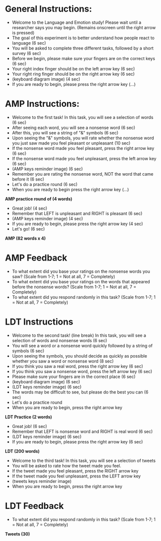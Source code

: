# General Instructions:
- Welcome to the Language and Emotion study! Please wait until a researcher says you may begin. (Remains onscreen until the right arrow is pressed)
- The goal of this experiment is to better understand how people react to language (6 sec)
- You will be asked to complete three different tasks, followed by a short survey (6 sec)
- Before we begin, please make sure your fingers are on the correct keys (6 sec)
- Your right index finger should be on the left arrow key (6 sec)
- Your right ring finger should be on the right arrow key (6 sec)
- (keyboard diagram image) (4 sec)
- If you are ready to begin, please press the right arrow key (...)

# AMP Instructions:
- Welcome to the first task! In this task, you will see a selection of words (6 sec)
- After seeing each word, you will see a nonsense word (6 sec)
- After this, you will see a string of "&" symbols (6 sec)
- Upon seeing the "&" symbols, you will rate whether the nonsense word you just saw made you feel pleasant or unpleasant (10 sec)
- If the nonsense word made you feel pleasant, press the right arrow key (6 sec)
- If the nonsense word made you feel unpleasant, press the left arrow key (6 sec)
- (AMP keys reminder image) (6 sec)
- Remember you are rating the nonsense word, NOT the word that came before it (6 sec)
- Let's do a practice round (6 sec)
- When you are ready to begin press the right arrow key (...)

**AMP practice round of (4 words)**

- Great job! (4 sec)
- Remember that LEFT is unpleasant and RIGHT is pleasant (6 sec)
- (AMP keys reminder image) (4 sec)
- If you are ready to begin, please press the right arrow key (4 sec)
- Let's go! (6 sec)

**AMP (82 words x 4)**

# AMP Feedback
- To what extent did you base your ratings on the nonsense words you saw? (Scale from 1-7; 1 = Not at all, 7 = Completely)
- To what extent did you base your ratings on the words that appeared before the nonsense words? (Scale from 1-7; 1 = Not at all, 7 = Completely)
- To what extent did you respond randomly in this task? (Scale from 1-7; 1 = Not at all, 7 = Completely)

# LDT Instructions

- Welcome to the second task! (line break) In this task, you will see a selection of words and nonsense words (6 sec)
- You will see a word or a nonsense word quickly followed by a string of symbols (6 sec)
- Upon seeing the symbols, you should decide as quickly as possible whether you saw a word or nonsense word (8 sec)
- If you think you saw a real word, press the right arrow key (6 sec)
- If you think you saw a nonsense word, press the left arrow key (6 sec)
- Please make sure your fingers are in the correct place (6 sec)
- (keyboard diagram image) (6 sec)
- (LDT keys reminder image) (6 sec)
- The words may be difficult to see, but please do the best you can (6 sec)
- Let's do a practice round
- When you are ready to begin, press the right arrow key

**LDT Practice (2 words)**

- Great job! (6 sec)
- Remember that LEFT is nonsense word and RIGHT is real word (6 sec)
- (LDT keys reminder image) (6 sec)
- If you are ready to begin, please press the right arrow key (6 sec)

**LDT (200 words)**

- Welcome to the third task! In this task, you will see a selection of tweets
- You will be asked to rate how the tweet made you feel.
- If the tweet made you feel pleasant, press the RIGHT arrow key
- If the tweet made you feel unpleasant, press the LEFT arrow key
- (tweets keys reminder image)
- When you are ready to begin, press the right arrow key

# LDT Feedback
- To what extent did you respond randomly in this task? (Scale from 1-7; 1 = Not at all, 7 = Completely)

**Tweets (30)**

